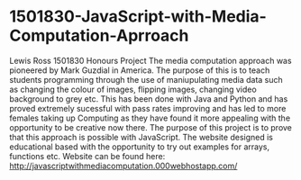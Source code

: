# 1501830-JavaScript-with-Media-Computation-Aprroach
Lewis Ross 1501830 Honours Project
The media computation approach was pioneered by Mark Guzdial in America. The purpose of this is to teach students programming through the use of maniupulating media data such as changing the colour of images, flipping images, changing video background to grey etc. 
This has been done with Java and Python and has proved extremely sucessful with pass rates improving and has led to more females taking up Computing as they have found it more appealing with the opportunity to be creative now there. 
The purpose of this project is to prove that this approach is possible with JavaScript. The website designed is educational based with the opportunity to try out examples for arrays, functions etc. 
Website can be found here: http://javascriptwithmediacomputation.000webhostapp.com/

